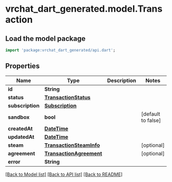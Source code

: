 # vrchat_dart_generated.model.Transaction

## Load the model package
```dart
import 'package:vrchat_dart_generated/api.dart';
```

## Properties
Name | Type | Description | Notes
------------ | ------------- | ------------- | -------------
**id** | **String** |  | 
**status** | [**TransactionStatus**](TransactionStatus.md) |  | 
**subscription** | [**Subscription**](Subscription.md) |  | 
**sandbox** | **bool** |  | [default to false]
**createdAt** | [**DateTime**](DateTime.md) |  | 
**updatedAt** | [**DateTime**](DateTime.md) |  | 
**steam** | [**TransactionSteamInfo**](TransactionSteamInfo.md) |  | [optional] 
**agreement** | [**TransactionAgreement**](TransactionAgreement.md) |  | [optional] 
**error** | **String** |  | 

[[Back to Model list]](../README.md#documentation-for-models) [[Back to API list]](../README.md#documentation-for-api-endpoints) [[Back to README]](../README.md)



